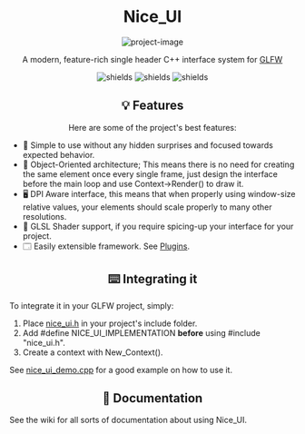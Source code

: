 <h1 align="center" id="title">Nice_UI</h1>

<p align="center"><img src="https://socialify.git.ci/vortexdevsoftware/Nice_ui/image?description=1&font=Source%20Code%20Pro&language=1&logo=https%3A%2F%2Fraw.githubusercontent.com%2Fvortexdevsoftware%2FNice_ui%2Fmain%2Fmedia%2Flogo_vector.png&name=1&owner=1&pattern=Solid&theme=Dark" alt="project-image"></p>

<p align="center" id="description">A modern, feature-rich single header C++ interface system for <a href="https://www.glfw.org/">GLFW</a></p>
<p align="center"><img src="https://img.shields.io/github/license/vortexdevsoftware/Nice_ui?color=lightgrey&style=for-the-badge" alt="shields"> <img src="https://img.shields.io/github/stars/vortexdevsoftware/Nice_ui?style=for-the-badge" alt="shields"> <img src="https://img.shields.io/github/forks/vortexdevsoftware/Nice_ui?color=yellow&amp;style=for-the-badge" alt="shields"></p>

<h2 align="center">💡 Features</h2>

<p align="center">Here are some of the project's best features:</p>

*   📝 Simple to use without any hidden surprises and focused towards expected behavior.
*   🧱 Object-Oriented architecture; This means there is no need for creating the same element once every single frame, just design the interface before the main loop and use Context->Render() to draw it.
*   🖥️ DPI Aware interface, this means that when properly using window-size relative values, your elements should scale properly to many other resolutions.
*   📀 GLSL Shader support, if you require spicing-up your interface for your project.
*   🗔 Easily extensible framework. See <a href="plugins">Plugins</a>.

<h2 align="center">⌨️ Integrating it</h2>
To integrate it in your GLFW project, simply:

<ol>
    <li> Place <a href="nice_ui.h">nice_ui.h</a> in your project's include folder.</li>
    <li> Add #define NICE_UI_IMPLEMENTATION <b>before</b> using #include "nice_ui.h".</li>
    <li> Create a context with New_Context().</li>
</ol>
See <a href="nice_ui_demo.cpp">nice_ui_demo.cpp</a> for a good example on how to use it.

<h2 align="center">📄 Documentation</h2>
See the wiki for all sorts of documentation about using Nice_UI.